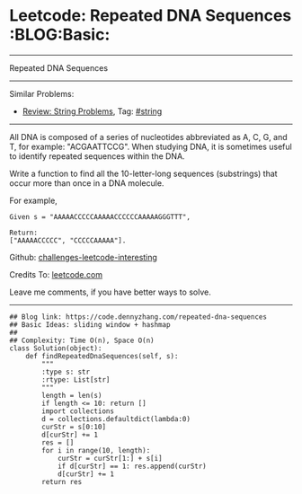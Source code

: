 # Leetcode: Repeated DNA Sequences     :BLOG:Basic:


---

Repeated DNA Sequences  

---

Similar Problems:  
-   [Review: String Problems](https://code.dennyzhang.com/review-string), Tag: [#string](https://code.dennyzhang.com/tag/string)

---

All DNA is composed of a series of nucleotides abbreviated as A, C, G, and T, for example: "ACGAATTCCG". When studying DNA, it is sometimes useful to identify repeated sequences within the DNA.  

Write a function to find all the 10-letter-long sequences (substrings) that occur more than once in a DNA molecule.  

For example,  

    Given s = "AAAAACCCCCAAAAACCCCCCAAAAAGGGTTT",
    
    Return:
    ["AAAAACCCCC", "CCCCCAAAAA"].

Github: [challenges-leetcode-interesting](https://github.com/DennyZhang/challenges-leetcode-interesting/tree/master/repeated-dna-sequences)  

Credits To: [leetcode.com](https://leetcode.com/problems/repeated-dna-sequences/description/)  

Leave me comments, if you have better ways to solve.  

---

    ## Blog link: https://code.dennyzhang.com/repeated-dna-sequences
    ## Basic Ideas: sliding window + hashmap
    ##
    ## Complexity: Time O(n), Space O(n)
    class Solution(object):
        def findRepeatedDnaSequences(self, s):
            """
            :type s: str
            :rtype: List[str]
            """
            length = len(s)
            if length <= 10: return []
            import collections
            d = collections.defaultdict(lambda:0)
            curStr = s[0:10]
            d[curStr] += 1
            res = []
            for i in range(10, length):
                curStr = curStr[1:] + s[i]
                if d[curStr] == 1: res.append(curStr)
                d[curStr] += 1
            return res